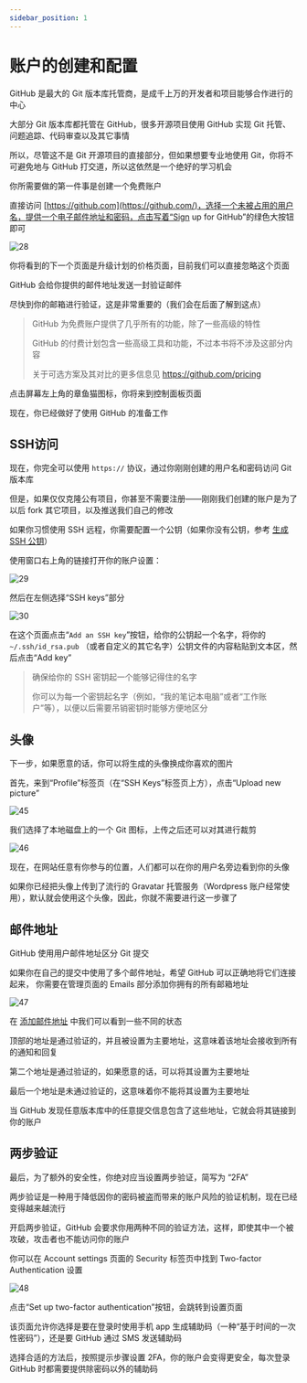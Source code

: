 ```yaml
---
sidebar_position: 1
---
```


# 账户的创建和配置

GitHub 是最大的 Git 版本库托管商，是成千上万的开发者和项目能够合作进行的中心

大部分 Git 版本库都托管在 GitHub，很多开源项目使用 GitHub 实现 Git 托管、问题追踪、代码审查以及其它事情

所以，尽管这不是 Git 开源项目的直接部分，但如果想要专业地使用 Git，你将不可避免地与 GitHub 打交道，所以这依然是一个绝好的学习机会

你所需要做的第一件事是创建一个免费账户

直接访问 [https://github.com](https://github.com/)，选择一个未被占用的用户名，提供一个电子邮件地址和密码，点击写着“Sign up for GitHub”的绿色大按钮即可

![28](../img/28.png)

你将看到的下一个页面是升级计划的价格页面，目前我们可以直接忽略这个页面

GitHub 会给你提供的邮件地址发送一封验证邮件

尽快到你的邮箱进行验证，这是非常重要的（我们会在后面了解到这点）

> GitHub 为免费账户提供了几乎所有的功能，除了一些高级的特性
>
> GitHub 的付费计划包含一些高级工具和功能，不过本书将不涉及这部分内容
>
> 关于可选方案及其对比的更多信息见 https://github.com/pricing

点击屏幕左上角的章鱼猫图标，你将来到控制面板页面

现在，你已经做好了使用 GitHub 的准备工作

## SSH访问

现在，你完全可以使用 `https://` 协议，通过你刚刚创建的用户名和密码访问 Git 版本库

但是，如果仅仅克隆公有项目，你甚至不需要注册——刚刚我们创建的账户是为了以后 fork 其它项目，以及推送我们自己的修改

如果你习惯使用 SSH 远程，你需要配置一个公钥（如果你没有公钥，参考 [生成 SSH 公钥](https://git-scm.com/book/zh/v2/ch00/_generate_ssh_key)） 

使用窗口右上角的链接打开你的账户设置：

![29](../img/29.png)

然后在左侧选择“SSH keys”部分

![30](../img/30.png)

在这个页面点击“`Add an SSH key`”按钮，给你的公钥起一个名字，将你的 `~/.ssh/id_rsa.pub` （或者自定义的其它名字）公钥文件的内容粘贴到文本区，然后点击“Add key”

> 确保给你的 SSH 密钥起一个能够记得住的名字
>
> 你可以为每一个密钥起名字（例如，“我的笔记本电脑”或者“工作账户”等），以便以后需要吊销密钥时能够方便地区分

## 头像

下一步，如果愿意的话，你可以将生成的头像换成你喜欢的图片

首先，来到“Profile”标签页（在“SSH Keys”标签页上方），点击“Upload new picture”

![45](../img/45.png)

我们选择了本地磁盘上的一个 Git 图标，上传之后还可以对其进行裁剪

![46](../img/46.png)

现在，在网站任意有你参与的位置，人们都可以在你的用户名旁边看到你的头像

如果你已经把头像上传到了流行的 Gravatar 托管服务（Wordpress 账户经常使用），默认就会使用这个头像，因此，你就不需要进行这一步骤了

## 邮件地址

GitHub 使用用户邮件地址区分 Git 提交

如果你在自己的提交中使用了多个邮件地址，希望 GitHub 可以正确地将它们连接起来， 你需要在管理页面的 Emails 部分添加你拥有的所有邮箱地址

![47](../img/47.png)

在 [添加邮件地址](https://git-scm.com/book/zh/v2/ch00/_add_email_addresses) 中我们可以看到一些不同的状态

顶部的地址是通过验证的，并且被设置为主要地址，这意味着该地址会接收到所有的通知和回复

第二个地址是通过验证的，如果愿意的话，可以将其设置为主要地址

最后一个地址是未通过验证的，这意味着你不能将其设置为主要地址

当 GitHub 发现任意版本库中的任意提交信息包含了这些地址，它就会将其链接到你的账户

## 两步验证

最后，为了额外的安全性，你绝对应当设置两步验证，简写为 “2FA”

两步验证是一种用于降低因你的密码被盗而带来的账户风险的验证机制，现在已经变得越来越流行

开启两步验证，GitHub 会要求你用两种不同的验证方法，这样，即使其中一个被攻破，攻击者也不能访问你的账户

你可以在 Account settings 页面的 Security 标签页中找到 Two-factor Authentication 设置

![48](../img/48.png)

点击“Set up two-factor authentication”按钮，会跳转到设置页面

该页面允许你选择是要在登录时使用手机 app 生成辅助码（一种“基于时间的一次性密码”），还是要 GitHub 通过 SMS 发送辅助码

选择合适的方法后，按照提示步骤设置 2FA，你的账户会变得更安全，每次登录 GitHub 时都需要提供除密码以外的辅助码
